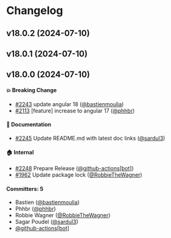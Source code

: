 # Changelog







## v18.0.2 (2024-07-10)

## v18.0.1 (2024-07-10)

## v18.0.0 (2024-07-10)

#### :boom: Breaking Change
* [#2243](https://github.com/shepherd-pro/angular-shepherd/pull/2243) update angular 18 ([@bastienmoulia](https://github.com/bastienmoulia))
* [#2113](https://github.com/shepherd-pro/angular-shepherd/pull/2113) [feature] increase to angular 17 ([@phhbr](https://github.com/phhbr))

#### :memo: Documentation
* [#2245](https://github.com/shepherd-pro/angular-shepherd/pull/2245) Update README.md with latest doc links ([@sardul3](https://github.com/sardul3))

#### :house: Internal
* [#2248](https://github.com/shepherd-pro/angular-shepherd/pull/2248) Prepare Release ([@github-actions[bot]](https://github.com/apps/github-actions))
* [#1962](https://github.com/shepherd-pro/angular-shepherd/pull/1962) Update package lock ([@RobbieTheWagner](https://github.com/RobbieTheWagner))

#### Committers: 5
- Bastien ([@bastienmoulia](https://github.com/bastienmoulia))
- Phhbr ([@phhbr](https://github.com/phhbr))
- Robbie Wagner ([@RobbieTheWagner](https://github.com/RobbieTheWagner))
- Sagar Poudel ([@sardul3](https://github.com/sardul3))
- [@github-actions[bot]](https://github.com/apps/github-actions)